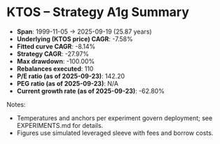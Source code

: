 # KTOS – Strategy A1g Summary

- **Span**: 1999-11-05 → 2025-09-19 (25.87 years)
- **Underlying (KTOS price) CAGR**: -7.58%
- **Fitted curve CAGR**: -8.14%
- **Strategy CAGR**: -27.97%
- **Max drawdown**: -100.00%
- **Rebalances executed**: 110
- **P/E ratio (as of 2025-09-23)**: 142.20
- **PEG ratio (as of 2025-09-23)**: N/A
- **Current growth rate (as of 2025-09-23)**: -62.80%

Notes:

- Temperatures and anchors per experiment govern deployment; see EXPERIMENTS.md for details.
- Figures use simulated leveraged sleeve with fees and borrow costs.
